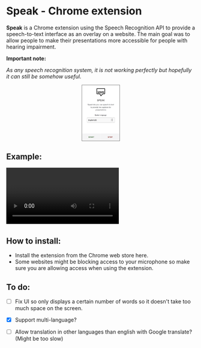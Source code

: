 # Speak - Chrome extension

**Speak** is a Chrome extension using the Speech Recognition API to provide a speech-to-text interface as an overlay on a website.
The main goal was to allow people to make their presentations more accessible for people with hearing impairment.

**Important note:**

*As any speech recognition system, it is not working perfectly but hopefully it can still be somehow useful.*

<img src="speak.png" alt="screenshot of the extension's interface" style="width: 100px; display: block; margin: 0 auto; border: 1px solid grey">

## Example:

<video width="auto" height="auto" controls alt="demo video">
  <source src="speak-demo.mp4" type="video/mp4">
</video>

## How to install:

* Install the extension from the Chrome web store here.
* Some websites might be blocking access to your microphone so make sure you are allowing access when using the extension.

## To do:

- [ ] Fix UI so only displays a certain number of words so it doesn't take too much space on the screen.
- [x] Support multi-language?
- [ ] Allow translation in other languages than english with Google translate? (Might be too slow)


